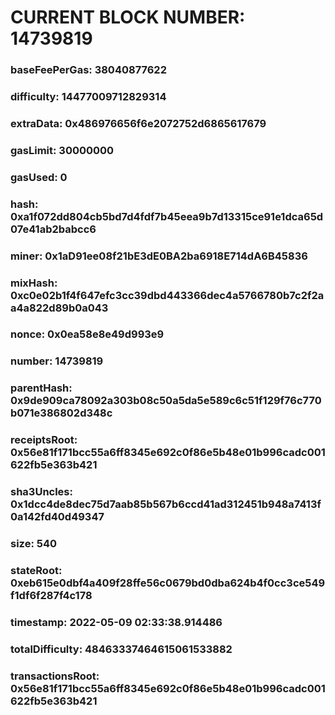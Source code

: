 # CURRENT BLOCK NUMBER: 14739819

### baseFeePerGas: 38040877622
### difficulty: 14477009712829314
### extraData: 0x486976656f6e2072752d6865617679
### gasLimit: 30000000
### gasUsed: 0
### hash: 0xa1f072dd804cb5bd7d4fdf7b45eea9b7d13315ce91e1dca65d07e41ab2babcc6
### miner: 0x1aD91ee08f21bE3dE0BA2ba6918E714dA6B45836
### mixHash: 0xc0e02b1f4f647efc3cc39dbd443366dec4a5766780b7c2f2aa4a822d89b0a043
### nonce: 0x0ea58e8e49d993e9
### number: 14739819
### parentHash: 0x9de909ca78092a303b08c50a5da5e589c6c51f129f76c770b071e386802d348c
### receiptsRoot: 0x56e81f171bcc55a6ff8345e692c0f86e5b48e01b996cadc001622fb5e363b421
### sha3Uncles: 0x1dcc4de8dec75d7aab85b567b6ccd41ad312451b948a7413f0a142fd40d49347
### size: 540
### stateRoot: 0xeb615e0dbf4a409f28ffe56c0679bd0dba624b4f0cc3ce549f1df6f287f4c178
### timestamp: 2022-05-09 02:33:38.914486
### totalDifficulty: 48463337464615061533882
### transactionsRoot: 0x56e81f171bcc55a6ff8345e692c0f86e5b48e01b996cadc001622fb5e363b421
